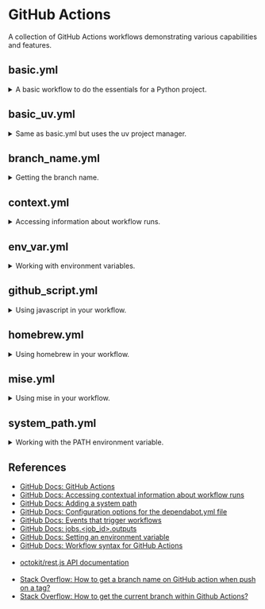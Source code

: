 # GitHub Actions

A collection of GitHub Actions workflows demonstrating various capabilities and features.

## basic.yml

<details>

<summary>A basic workflow to do the essentials for a Python project.</summary>

<br/>If you're unfamiliar with GitHub Actions this will help you get started quickly.

[basic.yml](.github/workflows/basic.yml)
- Runs when changes are pushed
- Runs on a schedule
- Can be run manually from the GitHub UI
- Uses [actions/checkout](https://github.com/actions/checkout)
- Uses [actions/setup-python](https://github.com/actions/setup-python) with pip cache
- Installs `requirements.txt` and runs a simple test
- Includes `dependabot.yml` to automatically check for package updates

</details>

## basic_uv.yml

<details>

<summary>Same as basic.yml but uses the uv project manager.</summary>

<br/>

[basic_uv.yml](.github/workflows/basic_uv.yml)

</details>

## branch_name.yml

<details>

<summary>Getting the branch name.</summary>

<br/>This is a common CI operation. Surprisingly, there's no pre-defined way to get it in GitHub Actions.

This demo shows the simplest way without using 3rd party actions or other tools.

It works in most cases, but there are some quirks.

For example, if your commit is tagged this method will return the tag instead of the branch name. See SO link in the references for details.

You may also get an unexpected result depending on the event that triggered the workflow. This demo is set to trigger on `pull_request` and on `push` to illustrate this behavior.

[branch_name.yml](.github/workflows/branch_name.yml)
- Shows various `github` context properties that may or may not contain the branch name
- Sets branch name to the top level `env` so it can be accessed by the entire workflow

</details>

## context.yml

<details>

<summary>Accessing information about workflow runs.</summary>

<br/>This can be helpful for debugging workflow errors or bugs, but be careful as it has the potential to output sensitive information.

[context.yml](.github/workflows/context.yml)
- Shows various contexts

</details>

## env_var.yml

<details>

<summary>Working with environment variables.</summary>

<br/>Environment variables and their scopes work as you'd expect in GitHub Actions.

They're also fairly self-contained, so any changes you make are isolated to the job you're in.

One quirk that can cause confusion is the fact that environment variables defined within a step aren't accessible until the next step.

[env_var.yml](.github/workflows/env_var.yml)
- Read env vars
- Write env vars
- Pass env vars

</details>

## github_script.yml

<details>

<summary>Using javascript in your workflow.</summary>

<br/>GitHub provides an action that lets you easily write javascript directly in your workflow.

The action also includes an object with the current workflow context, references to other useful packages, and it's a pre-authenticated octokit/rest.js client.

[github_script.yml](.github/workflows/github_script.yml)
- Uses [actions/github-script](https://github.com/actions/github-script)

</details>

## homebrew.yml

<details>

<summary>Using homebrew in your workflow.</summary>

<br/>Leverage the convenience of homebrew to install applications on GitHub Actions runners.

[homebrew.yml](.github/workflows/homebrew.yml)
- Uses [Homebrew/actions/setup-homebrew](https://github.com/Homebrew/actions/tree/master/setup-homebrew)

</details>

## mise.yml

<details>

<summary>Using mise in your workflow.</summary>

<br/>The polyglot tool version manager.

[mise.yml](.github/workflows/mise.yml)
- Uses [jdx/mise-action](https://github.com/jdx/mise-action)

</details>

## system_path.yml

<details>

<summary>Working with the PATH environment variable.</summary>

<br/>Read, write, and modify PATH like any other environment variable.

[system_path.yml](.github/workflows/system_path.yml)
- Modify PATH env var

</details>

## References

- [GitHub Docs: GitHub Actions](https://docs.github.com/en/actions)
- [GitHub Docs: Accessing contextual information about workflow runs](https://docs.github.com/en/actions/writing-workflows/choosing-what-your-workflow-does/contexts)
- [GitHub Docs: Adding a system path](https://docs.github.com/en/actions/writing-workflows/choosing-what-your-workflow-does/workflow-commands-for-github-actions#adding-a-system-path)
- [GitHub Docs: Configuration options for the dependabot.yml file](https://docs.github.com/en/code-security/dependabot/dependabot-version-updates/configuration-options-for-the-dependabot.yml-file)
- [GitHub Docs: Events that trigger workflows](https://docs.github.com/en/actions/writing-workflows/choosing-when-your-workflow-runs/events-that-trigger-workflows)
- [GitHub Docs: jobs.<job_id>.outputs](https://docs.github.com/en/actions/writing-workflows/workflow-syntax-for-github-actions#jobsjob_idoutputs)
- [GitHub Docs: Setting an environment variable](https://docs.github.com/en/actions/writing-workflows/choosing-what-your-workflow-does/workflow-commands-for-github-actions#setting-an-environment-variable)
- [GitHub Docs: Workflow syntax for GitHub Actions](https://docs.github.com/en/actions/writing-workflows/workflow-syntax-for-github-actions)
<br/><br/>
- [octokit/rest.js API documentation](https://octokit.github.io/rest.js)
<br/><br/>
- [Stack Overflow: How to get a branch name on GitHub action when push on a tag?](https://stackoverflow.com/q/63745613)
- [Stack Overflow: How to get the current branch within Github Actions?](https://stackoverflow.com/q/58033366/808678)
